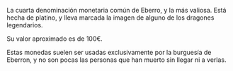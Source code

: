 La cuarta denominación monetaria común de Eberro, y la más valiosa. Está hecha de platino, y lleva marcada la imagen de alguno de los dragones legendarios.

Su valor aproximado es de 100€.

Estas monedas suelen ser usadas exclusivamente por la burguesía de Eberron, y no son pocas las personas que han muerto sin llegar ni a verlas.